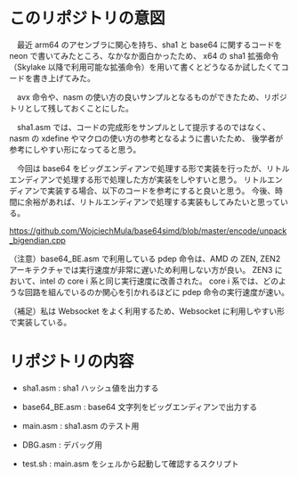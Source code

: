 # このリポジトリの意図
　最近 arm64 のアセンブラに関心を持ち、sha1 と base64 に関するコードを neon で書いてみたところ、なかなか面白かったため、
x64 の sha1 拡張命令（Skylake 以降で利用可能な拡張命令）を用いて書くとどうなるか試したくてコードを書き上げてみた。

　avx 命令や、nasm の使い方の良いサンプルとなるものができたため、リポジトリとして残しておくことにした。
 
　sha1.asm では、コードの完成形をサンプルとして提示するのではなく、nasm の xdefine やマクロの使い方の参考となるように書いたため、
後学者が参考にしやすい形になってると思う。
 
　今回は base64 をビッグエンディアンで処理する形で実装を行ったが、リトルエンディアンで処理する形で処理した方が実装をしやすいと思う。
リトルエンディアンで実装する場合、以下のコードを参考にすると良いと思う。
今後、時間に余裕があれば、リトルエンディアンで処理する実装もしてみたいと思っている。

https://github.com/WojciechMula/base64simd/blob/master/encode/unpack_bigendian.cpp

（注意）base64_BE.asm で利用している pdep 命令は、AMD の ZEN, ZEN2 アーキテクチャでは実行速度が非常に遅いため利用しない方が良い。
ZEN3 において、intel の core i 系と同じ実行速度に改善された。
core i 系では、どのような回路を組んでいるのか関心を引かれるほどに pdep 命令の実行速度が速い。

（補足）私は Websocket をよく利用するため、Websocket に利用しやすい形で実装している。

# リポジトリの内容
* sha1.asm : sha1 ハッシュ値を出力する
* base64_BE.asm : base64 文字列をビッグエンディアンで出力する

* main.asm : sha1.asm のテスト用
* DBG.asm : デバッグ用
* test.sh : main.asm をシェルから起動して確認するスクリプト

 

